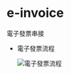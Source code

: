 # e-invoice
電子發票串接
- 電子發票流程
  
  ![電子發票流程](https://github.com/Josephine-M-Li/e-invoice/assets/77156174/96b136b9-ce9a-453b-9133-a82ea24e35d7)
